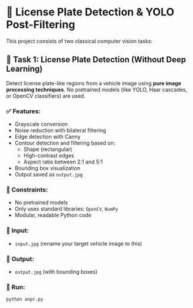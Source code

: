 # 🚗 License Plate Detection & YOLO Post-Filtering

This project consists of two classical computer vision tasks:

## 📌 Task 1: License Plate Detection (Without Deep Learning)

Detect license plate-like regions from a vehicle image using **pure image processing techniques**. No pretrained models (like YOLO, Haar cascades, or OpenCV classifiers) are used.

### ✅ Features:
- Grayscale conversion
- Noise reduction with bilateral filtering
- Edge detection with Canny
- Contour detection and filtering based on:
  - Shape (rectangular)
  - High-contrast edges
  - Aspect ratio between 2:1 and 5:1
- Bounding box visualization
- Output saved as `output.jpg`

### 🔧 Constraints:
- No pretrained models
- Only uses standard libraries: `OpenCV`, `NumPy`
- Modular, readable Python code

### 📂 Input:
- `input.jpg` (rename your target vehicle image to this)

### 📂 Output:
- `output.jpg` (with bounding boxes)

### 🔗 Run:
```bash
python anpr.py

